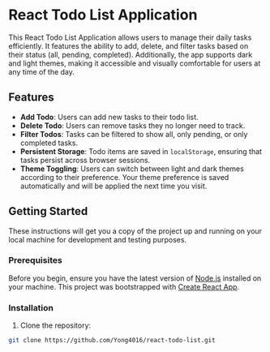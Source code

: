 # React Todo List Application

This React Todo List Application allows users to manage their daily tasks efficiently. It features the ability to add, delete, and filter tasks based on their status (all, pending, completed). Additionally, the app supports dark and light themes, making it accessible and visually comfortable for users at any time of the day.

## Features

- **Add Todo**: Users can add new tasks to their todo list.
- **Delete Todo**: Users can remove tasks they no longer need to track.
- **Filter Todos**: Tasks can be filtered to show all, only pending, or only completed tasks.
- **Persistent Storage**: Todo items are saved in `localStorage`, ensuring that tasks persist across browser sessions.
- **Theme Toggling**: Users can switch between light and dark themes according to their preference. Your theme preference is saved automatically and will be applied the next time you visit.

## Getting Started

These instructions will get you a copy of the project up and running on your local machine for development and testing purposes.

### Prerequisites

Before you begin, ensure you have the latest version of [Node.js](https://nodejs.org/) installed on your machine. This project was bootstrapped with [Create React App](https://github.com/facebook/create-react-app).

### Installation

1. Clone the repository:
```bash
git clone https://github.com/Yong4016/react-todo-list.git